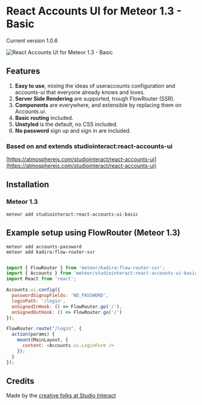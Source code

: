 # React Accounts UI for Meteor 1.3 - Basic

Current version 1.0.6

![React Accounts UI for Meteor 1.3 - Basic](https://raw.githubusercontent.com/studiointeract/react-accounts-ui-basic/master/react-accounts-ui-basic.gif)

## Features

1. **Easy to use**, mixing the ideas of useraccounts configuration and accounts-ui that everyone already knows and loves.
2. **Server Side Rendering** are supported, trough FlowRouter (SSR).
3. **Components** are everywhere, and extensible by replacing them on Accounts.ui.
4. **Basic routing** included.
5. **Unstyled** is the default, no CSS included.
4. **No password** sign up and sign in are included.

### Based on and extends studiointeract:react-accounts-ui

[https://atmospherejs.com/studiointeract/react-accounts-ui](https://atmospherejs.com/studiointeract/react-accounts-ui)

## Installation

### Meteor 1.3

`meteor add studiointeract:react-accounts-ui-basic`

## Example setup using FlowRouter (Meteor 1.3)

`meteor add accounts-password`  
`meteor add kadira:flow-router-ssr`

```javascript

import { FlowRouter } from 'meteor/kadira:flow-router-ssr';
import { Accounts } from 'meteor/studiointeract:react-accounts-ui-basic';
import React from 'react';

Accounts.ui.config({
  passwordSignupFields: 'NO_PASSWORD',
  loginPath: '/login',
  onSignedInHook: () => FlowRouter.go('/'),
  onSignedOutHook: () => FlowRouter.go('/')
});

FlowRouter.route("/login", {
  action(params) {
    mount(MainLayout, {
      content: <Accounts.ui.LoginForm />
    });
  }
});

```

## Credits

Made by the [creative folks at Studio Interact](http://studiointeract.com)
